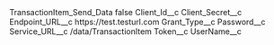 <?xml version="1.0" encoding="UTF-8"?>
<CustomMetadata xmlns="http://soap.sforce.com/2006/04/metadata" xmlns:xsi="http://www.w3.org/2001/XMLSchema-instance" xmlns:xsd="http://www.w3.org/2001/XMLSchema">
    <label>TransactionItem_Send_Data</label>
    <protected>false</protected>
    <values>
        <field>Client_Id__c</field>
        <value xsi:nil="true"/>
    </values>
    <values>
        <field>Client_Secret__c</field>
        <value xsi:nil="true"/>
    </values>
    <values>
        <field>Endpoint_URL__c</field>
        <value xsi:type="xsd:string">https://test.testurl.com</value>
    </values>
    <values>
        <field>Grant_Type__c</field>
        <value xsi:nil="true"/>
    </values>
    <values>
        <field>Password__c</field>
        <value xsi:nil="true"/>
    </values>
    <values>
        <field>Service_URL__c</field>
        <value xsi:type="xsd:string">/data/TransactionItem</value>
    </values>
    <values>
        <field>Token__c</field>
        <value xsi:nil="true"/>
    </values>
    <values>
        <field>UserName__c</field>
        <value xsi:nil="true"/>
    </values>
</CustomMetadata>

